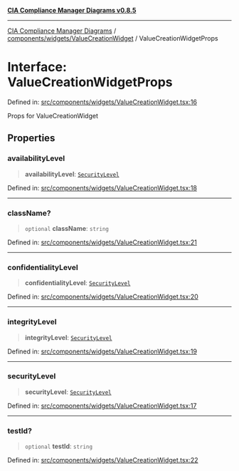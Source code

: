 [**CIA Compliance Manager Diagrams v0.8.5**](../../../../README.md)

***

[CIA Compliance Manager Diagrams](../../../../modules.md) / [components/widgets/ValueCreationWidget](../README.md) / ValueCreationWidgetProps

# Interface: ValueCreationWidgetProps

Defined in: [src/components/widgets/ValueCreationWidget.tsx:16](https://github.com/Hack23/cia-compliance-manager/blob/b799ef22d9067d09cc69eaeddf109ac9dcdce934/src/components/widgets/ValueCreationWidget.tsx#L16)

Props for ValueCreationWidget

## Properties

### availabilityLevel

> **availabilityLevel**: [`SecurityLevel`](../../../../types/cia/type-aliases/SecurityLevel.md)

Defined in: [src/components/widgets/ValueCreationWidget.tsx:18](https://github.com/Hack23/cia-compliance-manager/blob/b799ef22d9067d09cc69eaeddf109ac9dcdce934/src/components/widgets/ValueCreationWidget.tsx#L18)

***

### className?

> `optional` **className**: `string`

Defined in: [src/components/widgets/ValueCreationWidget.tsx:21](https://github.com/Hack23/cia-compliance-manager/blob/b799ef22d9067d09cc69eaeddf109ac9dcdce934/src/components/widgets/ValueCreationWidget.tsx#L21)

***

### confidentialityLevel

> **confidentialityLevel**: [`SecurityLevel`](../../../../types/cia/type-aliases/SecurityLevel.md)

Defined in: [src/components/widgets/ValueCreationWidget.tsx:20](https://github.com/Hack23/cia-compliance-manager/blob/b799ef22d9067d09cc69eaeddf109ac9dcdce934/src/components/widgets/ValueCreationWidget.tsx#L20)

***

### integrityLevel

> **integrityLevel**: [`SecurityLevel`](../../../../types/cia/type-aliases/SecurityLevel.md)

Defined in: [src/components/widgets/ValueCreationWidget.tsx:19](https://github.com/Hack23/cia-compliance-manager/blob/b799ef22d9067d09cc69eaeddf109ac9dcdce934/src/components/widgets/ValueCreationWidget.tsx#L19)

***

### securityLevel

> **securityLevel**: [`SecurityLevel`](../../../../types/cia/type-aliases/SecurityLevel.md)

Defined in: [src/components/widgets/ValueCreationWidget.tsx:17](https://github.com/Hack23/cia-compliance-manager/blob/b799ef22d9067d09cc69eaeddf109ac9dcdce934/src/components/widgets/ValueCreationWidget.tsx#L17)

***

### testId?

> `optional` **testId**: `string`

Defined in: [src/components/widgets/ValueCreationWidget.tsx:22](https://github.com/Hack23/cia-compliance-manager/blob/b799ef22d9067d09cc69eaeddf109ac9dcdce934/src/components/widgets/ValueCreationWidget.tsx#L22)
